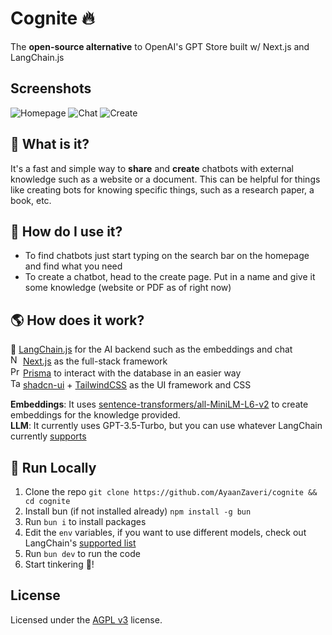 # Cognite 🔥
The **open-source alternative** to OpenAI's GPT Store built w/ Next.js and LangChain.js

## Screenshots
![Homepage](https://github.com/AyaanZaveri/cognite/assets/63752541/5ffe48a3-6b03-4b9f-b1b1-52b3f19290e0)
![Chat](https://github.com/AyaanZaveri/cognite/assets/63752541/8ee93c37-a537-4f33-829c-1260361b4378)
![Create](https://github.com/AyaanZaveri/cognite/assets/63752541/1d1fa03a-1005-48c9-9c97-f65b9e1ec859)

## 🤔 What is it?
It's a fast and simple way to **share** and **create** chatbots with external knowledge such as a website or a document. This can be helpful for things like creating bots for knowing specific things, such as a research paper, a book, etc.

## 🥖 How do I use it?
- To find chatbots just start typing on the search bar on the homepage and find what you need
- To create a chatbot, head to the create page. Put in a name and give it some knowledge (website or PDF as of right now)

## 🌎 How does it work?
🦜 [LangChain.js](https://github.com/langchain-ai/langchainjs) for the AI backend such as the embeddings and chat  
<img src="https://cdn.simpleicons.org/nextdotjs/000/fff" alt="Next" width=16> [Next.js](https://github.com/vercel/next.js) as the full-stack framework  
<img src="https://cdn.simpleicons.org/prisma/000/fff" alt="Prisma" width=16> [Prisma](https://github.com/prisma/prisma) to interact with the database in an easier way  
<img src="https://cdn.simpleicons.org/tailwindcss/06B6D4/fff" alt="Tailwind" width=16> [shadcn-ui](https://ui.shadcn.com/) + [TailwindCSS](https://tailwindcss.com/) as the UI framework and CSS

**Embeddings**: It uses [sentence-transformers/all-MiniLM-L6-v2](https://huggingface.co/sentence-transformers/all-MiniLM-L6-v2) to create embeddings for the knowledge provided.  
**LLM**: It currently uses GPT-3.5-Turbo, but you can use whatever LangChain currently [supports](https://js.langchain.com/docs/integrations/chat/)

## 🏡 Run Locally
1. Clone the repo `git clone https://github.com/AyaanZaveri/cognite && cd cognite`
2. Install bun (if not installed already) `npm install -g bun`
3. Run `bun i` to install packages
4. Edit the `env` variables, if you want to use different models, check out LangChain's [supported list](https://js.langchain.com/docs/integrations/chat/)
5. Run `bun dev` to run the code
6. Start tinkering 🚀!

## License
Licensed under the [AGPL v3](https://www.gnu.org/licenses/agpl-3.0.en.html) license.

